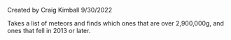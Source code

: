 Created by Craig Kimball 9/30/2022

Takes a list of meteors and finds which ones that are over 2,900,000g, and ones that fell in 2013 or later.
